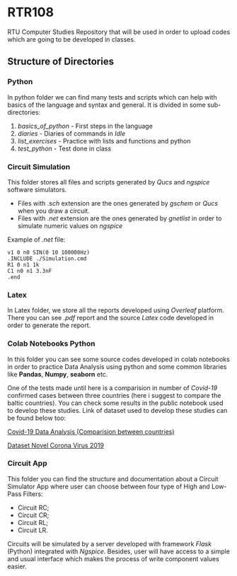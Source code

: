 # RTR108
RTU Computer Studies Repository that will be used in order to upload codes which are going to be developed in classes.

## Structure of Directories

### Python

In python folder we can find many tests and scripts which can help with basics of the language and syntax and general. It is divided in some sub-directories:

1. *basics_of_python* - First steps in the language
2. *diaries* - Diaries of commands in *Idle*
3. *list_exercises* - Practice with lists and functions and python
4. *test_python* - Test done in class

### Circuit Simulation

This folder stores all files and scripts generated by *Qucs* and *ngspice* software simulators.

- Files with *.sch* extension are the ones generated by *gschem* or *Qucs* when you draw a circuit.
- Files with *.net* extension are the ones generated by *gnetlist* in order to simulate numeric values on *ngspice*

Example of *.net* file:
```
v1 0 n0 SIN(0 10 100000Hz)
.INCLUDE ./Simulation.cmd
R1 0 n1 1k
C1 n0 n1 3.3nF
.end
```

### Latex

In Latex folder, we store all the reports developed using *Overleaf* platform. There you can see *.pdf* report and the source *Latex* code developed in order to generate the report.

### Colab Notebooks Python

In this folder you can see some source codes developed in colab notebooks in order to practice Data Analysis using python and some common libraries like **Pandas**, **Numpy**, **seaborn** etc.

One of the tests made until here is a comparision in number of *Covid-19* confirmed cases between three countries (here i suggest to compare the baltic countries).
You can check some results in the public notebook used to develop these studies. Link of dataset used to develop these studies can be found below too:

[Covid-19 Data Analysis (Comparision between countries)](https://colab.research.google.com/drive/1Q1Lw2QAG9CylQ28k2Px7B3YrTXQouAXm)

[Dataset Novel Corona Virus 2019](https://www.kaggle.com/sudalairajkumar/novel-corona-virus-2019-dataset/tasks?taskId=508)

### Circuit App

This folder you can find the structure and documentation about a Circuit Simulator App where user can choose between four type of High and Low-Pass Filters:

- Circuit RC;
- Circuit CR;
- Circuit RL;
- Circuit LR.

Circuits will be simulated by a server developed with framework _Flask_ (Python) integrated with _Ngspice_. Besides, user will have access to a simple
and usual interface which makes the process of write component values easier.

